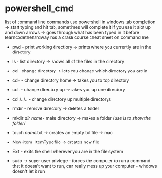 # powershell_cmd
list of command line commands
   use powershell in windows
   tab completion -> start typing and hit tab, sometimes will complete it if you use it alot
   up and down arrows -> goes through what has been typed in it before
   learncodethehardway has a crash course cheat sheet on command line
  
  - pwd - print working directiory -> prints where you currently are in the directory
  - ls - list directory -> shows all of the files in the directory
  - cd - change directory -> lets you change which directory you are in
  - cd~ - change directory home -> takes you to top directory
  - cd.. - change directory up -> takes you up one directory
  - cd../../.. - change directory up multiple directorys

  - rmdir - remove directory -> deletes a folder
  - mkdir *dir name*- make directory -> makes a folder /*use ls to show the folder*/
  - touch *name*.txt -> creates an empty txt file -> mac
  - New-item -ItemType file -> creates new file
  - Exit - exits the shell wherever you are in the file system
  - sudo -> super user privlege - forces the computer to run a command that it doesn't want to run, can really mess up your computer - windows doesn't let it run
